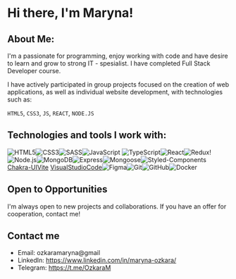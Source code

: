 # Hi there, I'm Maryna!

## About Me:

I'm a passionate for programming, enjoy working with code and have desire to learn and grow to strong IT - spesialist. I have completed Full Stack Developer course.

I have actively participated in group projects focused on the creation of web applications, as well as individual website development, with technologies such as:

```HTML5```, ```CSS3```, ```JS```, ```REACT```, ```NODE.JS```

## Technologies and tools I work with:

![HTML5](./images/html.png)![CSS3](./images/css.png)![SASS](./images/sass.png)![JavaScript](./images/js.png)
![TypeScript](./images/ts.png)![React](./images/reactjs.png)![Redux](./images/redux.png)!![Node.js](./images/nodejs.png)![MongoDB](./images/mongodb.png)![Express](./images/express.png)![Mongoose](./images/mongoose.png)![Styled-Components](./images/styled-components.png)[Chakra-UI](./images/chakra-ui.png)[Vite](./images/vite.png)
[VisualStudioCode](./images/visual-studio-code.png)![Figma](./images/figma.png)![Git](./images/git.png)![GitHub](./images/github.png)![Docker](./images/docker.png)

## Open to Opportunities

I'm always open to new projects and collaborations. If you have an offer for cooperation, contact me!

## Contact me

- Email: ozkaramaryna@gmail
- LinkedIn: https://www.linkedin.com/in/maryna-ozkara/
- Telegram: https://t.me/OzkaraM

